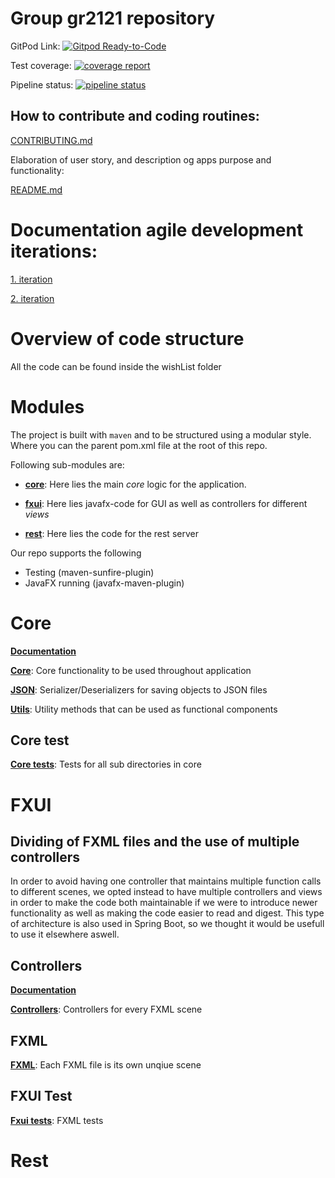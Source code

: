 # Group gr2121 repository

GitPod
Link: [![Gitpod Ready-to-Code](https://img.shields.io/badge/Gitpod-Ready--to--Code-blue?logo=gitpod)](https://gitpod.stud.ntnu.no/#https://gitlab.stud.idi.ntnu.no/it1901/groups-2021/gr2121/gr2121)

Test coverage:
[![coverage report](https://gitlab.stud.idi.ntnu.no/it1901/groups-2021/gr2121/gr2121/badges/master/coverage.svg)](https://gitlab.stud.idi.ntnu.no/it1901/groups-2021/gr2121/gr2121/-/commits/master)

Pipeline status:
[![pipeline status](https://gitlab.stud.idi.ntnu.no/it1901/groups-2021/gr2121/gr2121/badges/master/pipeline.svg)](https://gitlab.stud.idi.ntnu.no/it1901/groups-2021/gr2121/gr2121/-/commits/master)



## How to contribute and coding routines:

[CONTRIBUTING.md](./CONTRIBUTING.md)

Elaboration of user story, and description og apps purpose and functionality:

[README.md](wishList/core/src/README.md)



# Documentation agile development iterations:

[1. iteration](docs/release1/README.md)

[2. iteration](docs/release2/README.md)


# Overview of code structure

All the code can be found inside the wishList folder

# Modules

The project is built with `maven` and to be structured using a modular style. Where you can the parent pom.xml file at the root of this repo.

Following sub-modules are:

- [**core**](wishList/core): Here lies the main _core_ logic for the application.

- [**fxui**](wishList/fxui): Here lies javafx-code for GUI as well as controllers for different _views_

- [**rest**](wishList/rest): Here lies the code for the rest server

Our repo supports the following

- Testing (maven-sunfire-plugin)
- JavaFX running (javafx-maven-plugin)


# Core

[**Documentation**](./wishList/core/src)

[**Core**](./wishList/core/src/main/java/wishList/core): Core functionality to be used throughout application

[**JSON**](./wishList/core/src/main/java/wishList/json): Serializer/Deserializers for saving objects to JSON files

[**Utils**](./wishList/core/src/main/java/wishList/utils): Utility methods that can be used as functional components

## Core test

[**Core tests**](./wishList/core/src/test/java/wishList): Tests for all sub directories in core


# FXUI

## Dividing of FXML files and the use of multiple controllers

In order to avoid having one controller that maintains multiple function calls to different scenes, we opted instead to have multiple controllers and views in order to make the code both maintainable if we were to introduce newer functionality as well as making the code easier to read and digest. This type of architecture is also used in Spring Boot, so we thought it would be usefull to use it elsewhere aswell. 

## Controllers
[**Documentation**](./wishList/fxui/src)

[**Controllers**](./wishList/fxui/src/main/java/wishList/ui): Controllers for every FXML scene

## FXML

[**FXML**](./wishList/fxui/src/main/resources/wishList/ui): Each FXML file is its own unqiue scene

## FXUI Test
[**Fxui tests**](./wishList/fxui/src/test/java/wishList): FXML tests

# Rest

